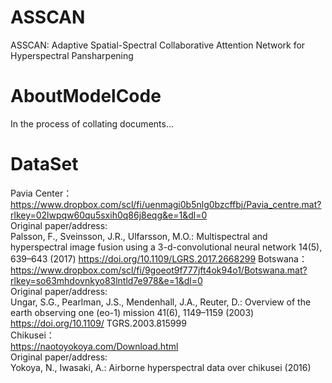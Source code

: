 # ASSCAN
ASSCAN: Adaptive Spatial-Spectral Collaborative Attention Network for Hyperspectral Pansharpening
# AboutModelCode
In the process of collating documents...
# DataSet  
Pavia Center：  
https://www.dropbox.com/scl/fi/uenmagi0b5nlg0bzcffbj/Pavia_centre.mat?rlkey=02lwpqw60qu5sxih0q86j8eqg&e=1&dl=0  
Original paper/address:  
Palsson, F., Sveinsson, J.R., Ulfarsson, M.O.: Multispectral and hyperspectral
 image fusion using a 3-d-convolutional neural network 14(5), 639–643 (2017)
 https://doi.org/10.1109/LGRS.2017.2668299
Botswana：  
https://www.dropbox.com/scl/fi/9goeot9f777jft4ok94o1/Botswana.mat?rlkey=so63mhdovnkyo83lntld7e978&e=1&dl=0  
Original paper/address:  
Ungar, S.G., Pearlman, J.S., Mendenhall, J.A., Reuter, D.: Overview of the earth
 observing one (eo-1) mission 41(6), 1149–1159 (2003) https://doi.org/10.1109/
 TGRS.2003.815999  
Chikusei：  
https://naotoyokoya.com/Download.html  
Original paper/address:  
Yokoya, N., Iwasaki, A.: Airborne hyperspectral data over chikusei (2016)
